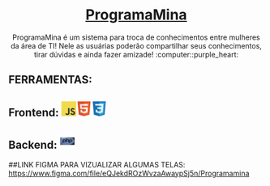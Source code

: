 
<h1 align="center">
    <a href="https://pt-br.reactjs.org/">ProgramaMina</a>
</h1>
<p align="center"> ProgramaMina é um sistema para troca de conhecimentos entre mulheres da área de TI! Nele as usuárias poderão compartilhar seus conhecimentos, tirar dúvidas e ainda fazer amizade!  :computer::purple_heart:	</p>


## FERRAMENTAS:
## Frontend: <img src="https://raw.githubusercontent.com/devicons/devicon/master/icons/javascript/javascript-original.svg" width="30"/><img src="https://raw.githubusercontent.com/devicons/devicon/master/icons/html5/html5-original.svg" width="30"/><img src="https://raw.githubusercontent.com/devicons/devicon/master/icons/css3/css3-original.svg" width="30"/>
 ## Backend: <img src="https://raw.githubusercontent.com/devicons/devicon/master/icons/php/php-original.svg" width="30"/>
 
 
 ##LINK FIGMA PARA VIZUALIZAR ALGUMAS TELAS:
 https://www.figma.com/file/eQJekdROzWvzaAwaypSj5n/Programamina 
 
